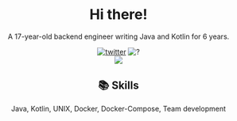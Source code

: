 <h1 align="center"><b>Hi there!</b></h1>

<p align="center">A 17-year-old backend engineer writing Java and Kotlin for 6 years.</p>

<div align="center">
    <a href="https://twitter.com/kotx__"><img src="https://img.shields.io/static/v1?label=Twitter&message=Kotx__&style=flat-square&color=orange" alt="twitter"></a>
    <a><img src="https://img.shields.io/static/v1?label=Life&message=Failed!!&style=flat-square&color=critical" alt="?"></a>
    <br>
    <a><img src="https://github-readme-stats.vercel.app/api?username=Kotlin-Chan&count_private=true&show_icons=true&hide_border=true"><a/>
</div>

<div align="center">
    <h2>📚 Skills</h2>
    <p>Java, Kotlin, UNIX, Docker, Docker-Compose, Team development</p>
</div>

